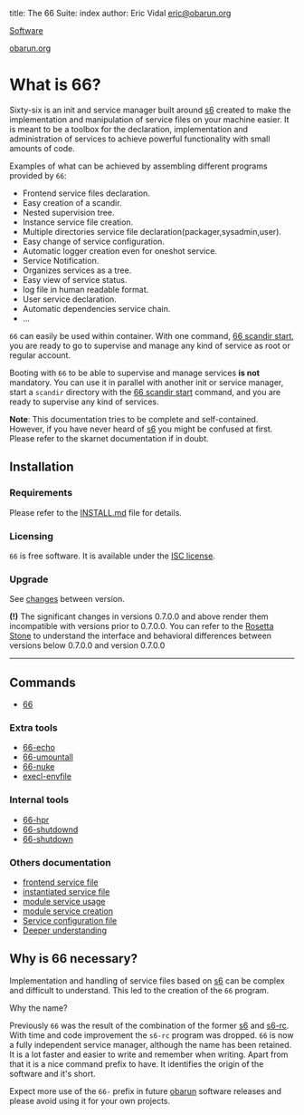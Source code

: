 title: The 66 Suite: index
author: Eric Vidal <eric@obarun.org>

[Software](https://web.obarun.org/software)

[obarun.org](https://web.obarun.org)

# What is 66?

Sixty-six is an init and service manager built around [s6](https://skarnet.org/software/s6) created to make the implementation and manipulation of service files on your machine easier. It is meant to be a toolbox for the declaration, implementation and administration of services to achieve powerful functionality with small amounts of code.

Examples of what can be achieved by assembling different programs provided by `66`:

- Frontend service files declaration.
- Easy creation of a scandir.
- Nested supervision tree.
- Instance service file creation.
- Multiple directories service file declaration(packager,sysadmin,user).
- Easy change of service configuration.
- Automatic logger creation even for oneshot service.
- Service Notification.
- Organizes services as a tree.
- Easy view of service status.
- log file in human readable format.
- User service declaration.
- Automatic dependencies service chain.
- ...

`66` can easily be used within container. With one command, [66 scandir start](scandir.html), you are ready to go to supervise and manage any kind of service as root or regular account.

Booting with `66` to be able to supervise and manage services **is not** mandatory. You can use it in parallel with another init or service manager, start a `scandir` directory with the [66 scandir start](scandir.html) command, and you are ready to supervise any kind of services.

**Note**: This documentation tries to be complete and self-contained. However, if you have never heard of [s6](https://skarnet.org/software/s6) you might be confused at first. Please refer to the skarnet documentation if in doubt.

## Installation

### Requirements

Please refer to the [INSTALL.md](https://git.obarun.org/Obarun/66) file for details.

### Licensing

`66` is free software. It is available under the [ISC license](http://opensource.org/licenses/ISC).

### Upgrade

See [changes](upgrade.html) between version.

**(!)** The significant changes in versions 0.7.0.0 and above render them incompatible with versions prior to 0.7.0.0. You can refer to the [Rosetta Stone](rosetta.html) to understand the interface and behavioral differences between versions below 0.7.0.0 and version 0.7.0.0

---

## Commands

- [66](66.html)

### Extra tools

- [66-echo](66-echo.html)
- [66-umountall](66-umountall.html)
- [66-nuke](66-nuke.html)
- [execl-envfile](execl-envfile.html)

### Internal tools

- [66-hpr](66-hpr.html)
- [66-shutdownd](66-shutdownd.html)
- [66-shutdown](66-shutdown.html)

### Others documentation

- [frontend service file](frontend.html)
- [instantiated service file](instantiated-service.html)
- [module service usage](module-usage.html)
- [module service creation](module-creation.html)
- [Service configuration file](service-configuration-file.html)
- [Deeper understanding](deeper.html)

## Why is 66 necessary?

Implementation and handling of service files based on [s6](https://skarnet.org/software/s6) can be complex and difficult to understand. This led to the creation of the `66` program.

Why the name?

Previously `66` was the result of the combination of the former [s6](https://skarnet.org/software/s6) and [s6-rc](https://skarnet.org/software/s6-rc). With time and code improvement the `s6-rc` program was dropped. `66` is now a fully independent service manager, although the name has been retained.
It is a lot faster and easier to write and remember when writing. Apart from that it is a nice command prefix to have. It identifies the origin of the software and it's short.

Expect more use of the `66-` prefix in future [obarun](https://web.obarun.org) software releases and please avoid using it for your own projects.
